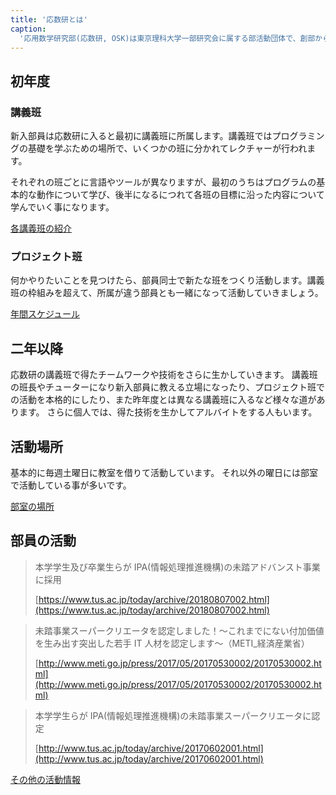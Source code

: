 ```yaml
---
title: '応数研とは'
caption: 
  '応用数学研究部(応数研, OSK)は東京理科大学一部研究会に属する部活動団体で、創部から半世紀以上たつ歴史ある団体です。コンピュータを利用してプログラミングを主に、計算機科学、WEB 開発、アプリケーション開発、ゲーム開発、など様々なことに挑戦しています。'
---
```



## 初年度

### 講義班

新入部員は応数研に入ると最初に講義班に所属します。講義班ではプログラミングの基礎を学ぶための場所で、いくつかの班に分かれてレクチャーが行われます。

それぞれの班ごとに言語やツールが異なりますが、最初のうちはプログラムの基本的な動作について学び、後半になるにつれて各班の目標に沿った内容について学んでいく事になります。

[各講義班の紹介](../articles/2021/lecture?pretty)

### プロジェクト班

何かやりたいことを見つけたら、部員同士で新たな班をつくり活動します。講義班の枠組みを超えて、所属が違う部員とも一緒になって活動していきましょう。

[年間スケジュール](../schedule?pretty)

## 二年以降

応数研の講義班で得たチームワークや技術をさらに生かしていきます。
講義班の班長やチューターになり新入部員に教える立場になったり、プロジェクト班での活動を本格的にしたり、また昨年度とは異なる講義班に入るなど様々な道があります。
さらに個人では、得た技術を生かしてアルバイトをする人もいます。

## 活動場所

基本的に毎週土曜日に教室を借りて活動しています。
それ以外の曜日には部室で活動している事が多いです。

[部室の場所](../contact?pretty)

## 部員の活動

> 本学学生及び卒業生らが IPA(情報処理推進機構)の未踏アドバンスト事業に採用
>
> [https://www.tus.ac.jp/today/archive/20180807002.html](https://www.tus.ac.jp/today/archive/20180807002.html)

> 未踏事業スーパークリエータを認定しました！～これまでにない付加価値を生み出す突出した若手 IT 人材を認定します～（METI\_経済産業省）
>
> [http://www.meti.go.jp/press/2017/05/20170530002/20170530002.html](http://www.meti.go.jp/press/2017/05/20170530002/20170530002.html)

> 本学学生らが IPA(情報処理推進機構)の未踏事業スーパークリエータに認定
>
> [http://www.tus.ac.jp/today/archive/20170602001.html](http://www.tus.ac.jp/today/archive/20170602001.html)

[その他の活動情報](../news?pretty)
